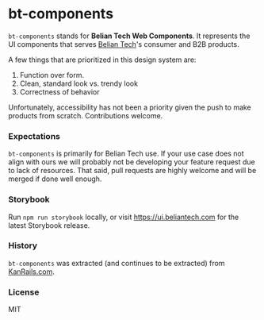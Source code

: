 # bt-components

`bt-components` stands for __Belian Tech Web Components__. It represents the UI components that serves [Belian Tech](https://beliantech.com)'s consumer and B2B products.

A few things that are prioritized in this design system are:

1. Function over form.
2. Clean, standard look vs. trendy look
3. Correctness of behavior

Unfortunately, accessibility has not been a priority given the push to make products from scratch. Contributions welcome.

### Expectations

`bt-components` is primarily for Belian Tech use. If your use case does not align with ours we will probably not be developing your feature request due to lack of resources. That said, pull requests are highly welcome and will be merged if done well enough.

### Storybook

Run `npm run storybook` locally, or visit https://ui.beliantech.com for the latest Storybook release.

### History

`bt-components` was extracted (and continues to be extracted) from [KanRails.com](https://www.kanrails.com).

### License

MIT